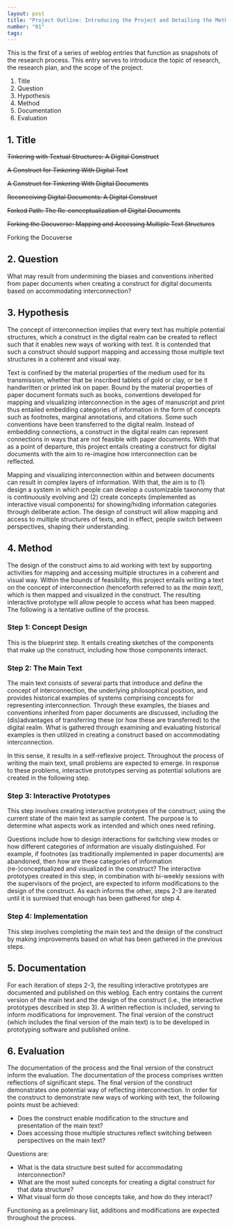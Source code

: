```yaml
---
layout: post
title: "Project Outline: Introducing the Project and Detailing the Method"
number: "01"
tags:
---
```


This is the first of a series of weblog entries that function as snapshots of the research process. This entry serves to introduce the topic of research, the research plan, and the scope of the project.

1. Title
2. Question
3. Hypothesis
4. Method
5. Documentation
6. Evaluation

## 1. Title

~~Tinkering with Textual Structures: A Digital Construct~~

~~A Construct for Tinkering With Digital Text~~

~~A Construct for Tinkering With Digital Documents~~

~~Reconceiving Digital Documents: A Digital Construct~~

~~Forked Path: The Re-conceptualization of Digital Documents~~

~~Forking the Docuverse: Mapping and Accessing Multiple Text Structures~~

Forking the Docuverse

## 2. Question

What may result from undermining the biases and conventions inherited from paper documents when creating a construct for digital documents based on accommodating interconnection?
<!-- WHAT: Accommodate interconnection.
HOW: Re-imagine how interconnection can be reflected in the digital realm. -->

## 3. Hypothesis
The concept of interconnection implies that every text has multiple potential structures, which a construct in the digital realm can be created to reflect such that it enables new ways of working with text. It is contended that such a construct should support mapping and accessing those multiple text structures in a coherent and visual way.

Text is confined by the material properties of the medium used for its transmission, whether that be inscribed tablets of gold or clay, or be it handwritten or printed ink on paper. Bound by the material properties of paper document formats such as books, conventions developed for mapping and visualizing interconnection in the ages of manuscript and print thus entailed embedding categories of information in the form of concepts such as footnotes, marginal annotations, and citations. Some such conventions have been transferred to the digital realm. Instead of embedding connections, a construct in the digital realm can represent connections in ways that are not feasible with paper documents. With that as a point of departure, this project entails creating a construct for digital documents with the aim to re-imagine how interconnection can be reflected.

Mapping and visualizing interconnection within and between documents can result in complex layers of information. With that, the aim is to (1) design a system in which people can develop a customizable taxonomy that is continuously evolving and (2) create concepts (implemented as interactive visual components) for showing/hiding information categories through deliberate action. The design of construct will allow mapping and access to multiple structures of texts, and in effect, people switch between perspectives, shaping their understanding.

## 4. Method

The design of the construct aims to aid working with text by supporting activities for mapping and accessing multiple structures in a coherent and visual way. Within the bounds of feasibility, this project entails writing a text on the concept of interconnection (henceforth referred to as *the main text*), which is then mapped and visualized in the construct. The resulting interactive prototype will allow people to access what has been mapped. The following is a tentative outline of the process.

### Step 1: Concept Design

This is the blueprint step. It entails creating sketches of the components that make up the construct, including how those components interact.

### Step 2: The Main Text

The main text consists of several parts that introduce and define the concept of interconnection, the underlying philosophical position, and provides historical examples of systems comprising concepts for representing interconnection. Through these examples, the biases and conventions inherited from paper documents are discussed, including the (dis)advantages of transferring these (or how these are transferred) to the digital realm. What is gathered through examining and evaluating historical examples is then utilized in creating a construct based on accommodating interconnection.

In this sense, it results in a self-reflexive project. Throughout the process of writing the main text, small problems are expected to emerge. In response to these problems, interactive prototypes serving as potential solutions are created in the following step.

### Step 3: Interactive Prototypes

This step involves creating interactive prototypes of the construct, using the current state of the main text as sample content. The purpose is to determine what aspects work as intended and which ones need refining.

Questions include how to design interactions for switching view modes or how different categories of information are visually distinguished. For example, if footnotes (as traditionally implemented in paper documents) are abandoned, then how are these categories of information (re-)conceptualized and visualized in the construct? The interactive prototypes created in this step, in combination with bi-weekly sessions with the supervisors of the project, are expected to inform modifications to the design of the construct. As each informs the other, steps 2-3 are iterated until it is surmised that enough has been gathered for step 4.

### Step 4: Implementation

This step involves completing the main text and the design of the construct by making improvements based on what has been gathered in the previous steps.

## 5. Documentation

For each iteration of steps 2-3, the resulting interactive prototypes are documented and published on this weblog. Each entry contains the current version of the main text and the design of the construct (i.e., the interactive prototypes described in step 3). A written reflection is included, serving to inform modifications for improvement. The final version of the construct (which includes the final version of the main text) is to be developed in prototyping software and published online.

## 6. Evaluation

The documentation of the process and the final version of the construct inform the evaluation. The documentation of the process comprises written reflections of significant steps. The final version of the construct demonstrates one potential way of reflecting interconnection. In order for the construct to demonstrate new ways of working with text, the following points must be achieved:

- Does the construct enable modification to the structure and presentation of the main text?
- Does accessing those multiple structures reflect switching between perspectives on the main text?

Questions are:
- What is the data structure best suited for accommodating interconnection?
- What are the most suited concepts for creating a digital construct for that data structure?
- What visual form do those concepts take, and how do they interact?

Functioning as a preliminary list, additions and modifications are expected throughout the process.
